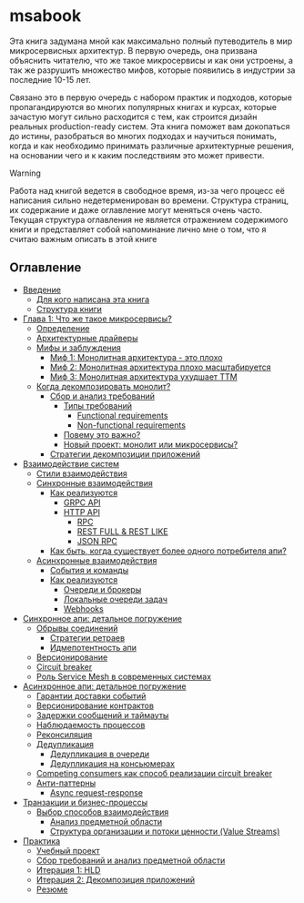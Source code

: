 # msabook

Эта книга задумана мной как максимально полный путеводитель в мир микросервисных архитектур. В первую очередь, она призвана объяснить читателю, что же такое микросервисы и как они устроены, а так же разрушить множество мифов, которые появились в индустрии за последние 10-15 лет.

Связано это в первую очередь с набором практик и подходов, которые пропагандируются во многих популярных книгах и курсах, которые зачастую могут сильно расходится с тем, как строится дизайн реальных production-ready систем. Эта книга поможет вам докопаться до истины, разобраться во многих подходах и научиться понимать, когда и как необходимо принимать различные архитектурные решения, на основании чего и к каким последствиям это может привести.

> [!WARNING]
>
> Работа над книгой ведется в свободное время, из-за чего процесс её написания сильно недетерменирован во времени. Структура страниц, их содержание и даже оглавление могут меняться очень часто. Текущая структура оглавления не является отражением содержимого книги и представляет собой напоминание лично мне о том, что я считаю важным описать в этой книге

## Оглавление

- [Введение](/intro.md)
  - [Для кого написана эта книга](/intro.md#для-кого-написана-эта-книга)
  - [Структура книги](/intro.md#структура-книги)
- [Глава 1: Что же такое микросервисы?](/chapter-1.md)
  - [Определение](/)
  - [Архитектурные драйверы](/)
  - [Мифы и заблуждения]()
    - [Миф 1: Монолитная архитектура - это плохо]()
    - [Миф 2: Монолитная архитектура плохо масштабируется]()
    - [Миф 3: Монолитная архитектура ухудшает TTM]()
  - [Когда декомпозировать монолит?](/)
    - [Сбор и анализ требований]()
      - [Типы требований]()
        - [Functional requirements]()
        - [Non-functional requirements]()
      - [Повему это важно?]()
      - [Новый проект: монолит или микросервисы?]()
    - [Стратегии декомпозиции приложений](/)
- [Взаимодействие систем]()
  - [Стили взаимодействия]()
  - [Синхронные взаимодействия]()
    - [Как реализуются]()
      - [GRPC API]()
      - [HTTP API]()
        - [RPC]()
        - [REST FULL & REST LIKE]()
        - [JSON RPC]()
    - [Как быть, когда существует более одного потребителя апи?]()
  - [Асинхронные взаимодействия]()
    - [События и команды]()
    - [Как реализуются]()
      - [Очереди и брокеры]()
      - [Локальные очереди задач]()
      - [Webhooks]()
- [Синхронное апи: детальное погружение]()
  - [Обрывы соединений]()
    - [Стратегии ретраев]()
    - [Идмепотентность апи]()
  - [Версионирование]()
  - [Circuit breaker]()
  - [Роль Service Mesh в современных системах]()
- [Асинхронное апи: детальное погружение]()
  - [Гарантии доставки событий]()
  - [Версионирование контрактов]()
  - [Задержки сообщений и таймауты]()
  - [Наблюдаемость процессов]()
  - [Реконсиляция]()
  - [Дедупликация]()
    - [Дедупликация в очереди]()
    - [Дедупликация на консьюмерах]()
  - [Competing consumers как способ реализации circuit breaker]()
  - [Анти-паттерны]()
    - [Async request-response]()
- [Транзакции и бизнес-процессы]()
  - [Выбор способов взаимодействия]()
    - [Анализ предметной области]()
    - [Структура организации и потоки ценности (Value Streams)]()
- [Практика]()
  - [Учебный проект]()
  - [Сбор требований и анализ предметной области]()
  - [Итерация 1: HLD]()
  - [Итерация 2: Декомпозиция приложений]()
  - [Резюме]()
